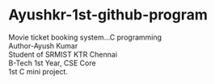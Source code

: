 # Ayushkr-1st-github-program
Movie ticket booking system...C programming
<br>
Author-Ayush Kumar
<br>
Student of SRMIST KTR Chennai
<br>
B-Tech 1st Year, CSE Core
<br>
1st C mini project.
